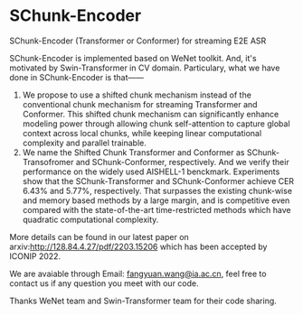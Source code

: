 # SChunk-Encoder
SChunk-Encoder (Transformer or Conformer) for streaming E2E ASR

SChunk-Encoder is implemented based on WeNet toolkit. And, it's motivated by Swin-Transformer in CV domain.
Particulary, what we have done in SChunk-Encoder is that——
1. We propose to use a shifted chunk mechanism instead of the conventional chunk mechanism for streaming Transformer and Conformer. This shifted chunk mechanism can significantly enhance modeling power through allowing chunk self-attention to
capture global context across local chunks, while keeping linear computational complexity and parallel trainable.
2. We name the Shifted Chunk Transformer and Conformer as SChunk-Transofromer and SChunk-Conformer, respectively. And we verify their performance on the widely used AISHELL-1 benckmark. Experiments show that the SChunk-Transformer and
SChunk-Conformer achieve CER 6.43% and 5.77%, respectively. That surpasses the existing chunk-wise and memory based methods by a large margin, and is competitive even compared with the state-of-the-art time-restricted methods which
have quadratic computational complexity.

More details can be found in our latest paper on arxiv:http://128.84.4.27/pdf/2203.15206 which has been accepted by ICONIP 2022.

We are avaiable through Email: fangyuan.wang@ia.ac.cn, feel free to contact us if any question you meet with our code.

Thanks WeNet team and Swin-Transformer team for their code sharing.
